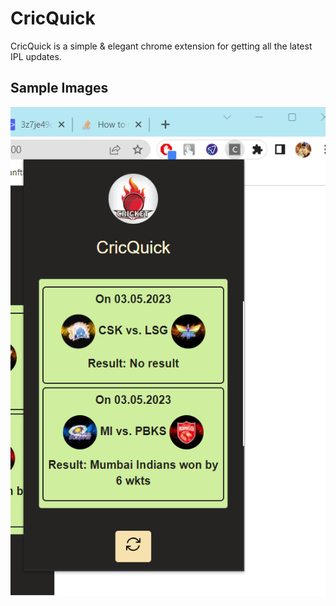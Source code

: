 # CricQuick

CricQuick is a simple & elegant chrome extension for getting all the latest IPL updates.

## Sample Images

![alt text](https://raw.githubusercontent.com/neerajnishad5/cricket-chrome-extension/master/udpateImg.png)
